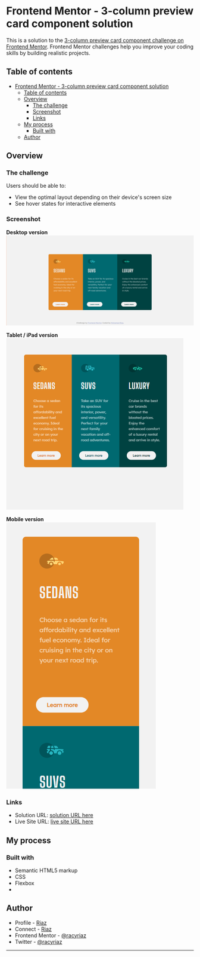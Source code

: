 # Frontend Mentor - 3-column preview card component solution

This is a solution to the [3-column preview card component challenge on Frontend Mentor](https://www.frontendmentor.io/challenges/3column-preview-card-component-pH92eAR2-). Frontend Mentor challenges help you improve your coding skills by building realistic projects. 

## Table of contents

- [Frontend Mentor - 3-column preview card component solution](#frontend-mentor---3-column-preview-card-component-solution)
  - [Table of contents](#table-of-contents)
  - [Overview](#overview)
    - [The challenge](#the-challenge)
    - [Screenshot](#screenshot)
    - [Links](#links)
  - [My process](#my-process)
    - [Built with](#built-with)
  - [Author](#author)


## Overview

### The challenge

Users should be able to:

- View the optimal layout depending on their device's screen size
- See hover states for interactive elements

### Screenshot

**Desktop version** 
<br>
![Desktop version](./screenshots/desktop.png)<br>

**Tablet / iPad version** 
<br>
![iPad version](./screenshots/ipad.png)<br>

**Mobile version** 
<br>
![Mobible version](./screenshots/mobile.png)<br>

### Links

- Solution URL: [solution URL here](https://github.com/racyriaz/3-column-cards-frontend-mentor)
- Live Site URL: [live site URL here](https://racyriaz.github.io/3-column-cards-frontend-mentor/)

## My process

### Built with

- Semantic HTML5 markup
- CSS 
- Flexbox
- 
## Author
- Profile - [Riaz](https://github.com/racyriaz/)
- Connect - [Riaz](https://www.linkedin.com/in/mohamed-riaz/)
- Frontend Mentor - [@racyriaz](https://www.frontendmentor.io/profile/racyriaz)
- Twitter - [@racyriaz](https://www.twitter.com/racyriaz)

---
